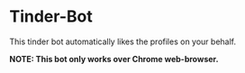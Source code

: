 # Tinder-Bot
This tinder bot automatically likes the profiles on your behalf.


**NOTE: This bot only works over __Chrome web-browser__.**